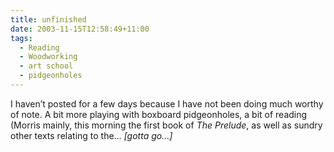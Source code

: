 ```yaml
---
title: unfinished
date: 2003-11-15T12:58:49+11:00
tags:
  - Reading
  - Woodworking
  - art school
  - pidgeonholes
---
```

I haven’t posted for a few days because I have not been doing much worthy of note. A bit more playing with boxboard pidgeonholes, a bit of reading (Morris mainly, this morning the first book of _The Prelude_, as well as sundry other texts relating to the… _[gotta go…]_
